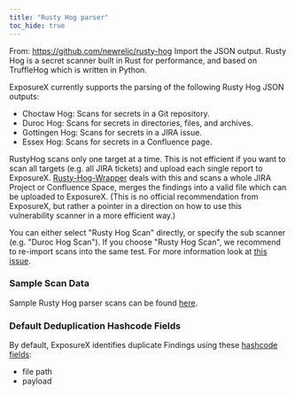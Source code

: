 ```yaml
---
title: "Rusty Hog parser"
toc_hide: true
---
```

From: <https://github.com/newrelic/rusty-hog> Import the JSON output.
Rusty Hog is a secret scanner built in Rust for performance, and based on TruffleHog which is written in Python.

ExposureX currently supports the parsing of the following Rusty Hog JSON outputs:
- Choctaw Hog: Scans for secrets in a Git repository.
- Duroc Hog: Scans for secrets in directories, files, and archives.
- Gottingen Hog: Scans for secrets in a JIRA issue.
- Essex Hog: Scans for secrets in a Confluence page.

RustyHog scans only one target at a time. This is not efficient if you want to scan all targets (e.g. all JIRA tickets) and upload each single report to ExposureX.
[Rusty-Hog-Wrapper](https://github.com/manuel-sommer/Rusty-Hog-Wrapper) deals with this and scans a whole JIRA Project or Confluence Space, merges the findings into a valid file which can be uploaded to ExposureX. (This is no official recommendation from ExposureX, but rather a pointer in a direction on how to use this vulnerability scanner in a more efficient way.)

You can either select "Rusty Hog Scan" directly, or specify the sub scanner (e.g. "Duroc Hog Scan"). If you choose "Rusty Hog Scan", we recommend to re-import scans into the same test. For more information look at [this issue](https://github.com/ExposureX/django-ExposureX/issues/10584).

### Sample Scan Data
Sample Rusty Hog parser scans can be found [here](https://github.com/ExposureX/django-ExposureX/tree/master/unittests/scans/rusty_hog).

### Default Deduplication Hashcode Fields
By default, ExposureX identifies duplicate Findings using these [hashcode fields](https://docs.exposurex.com/en/working_with_findings/finding_deduplication/about_deduplication/):

- file path
- payload
